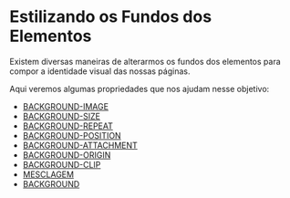 # Estilizando os Fundos dos Elementos
Existem diversas maneiras de alterarmos os fundos dos elementos para compor a identidade visual das nossas páginas.

Aqui veremos algumas propriedades que nos ajudam nesse objetivo:

- [BACKGROUND-IMAGE](./1-background-image/readme.md)
- [BACKGROUND-SIZE](./2-background-size/readme.md)
- [BACKGROUND-REPEAT](./3-background-repeat/readme.md) 
- [BACKGROUND-POSITION](./4-background-position/readme.md)
- [BACKGROUND-ATTACHMENT](./5-background-attachment/readme.md)
- [BACKGROUND-ORIGIN](./6-background-origin/readme.md)
- [BACKGROUND-CLIP](./7-background-clip/readme.md)
- [MESCLAGEM](./8-mesclagem/readme.md)
- [BACKGROUND](./9-background/readme.md)
